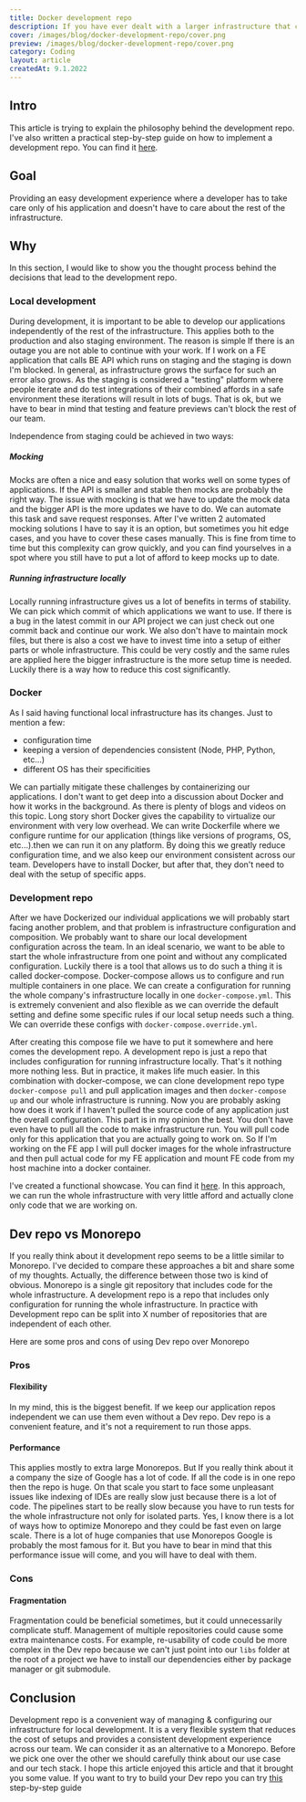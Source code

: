 ```yaml
---
title: Docker development repo
description: If you have ever dealt with a larger infrastructure that contains multiple applications you probably experienced some issues with local development. There is a lot of options on how to configure the dev environment. The option ranges from running the whole infrastructure in developer's machines to "Yes, we are developing on production DB, but we are careful". I would like to show you an approach that works well in my day-to-day job on a large project and also on my small 1 person side project.
cover: /images/blog/docker-development-repo/cover.png
preview: /images/blog/docker-development-repo/cover.png
category: Coding
layout: article
createdAt: 9.1.2022
---
```


## Intro
This article is trying to explain the philosophy behind the development repo.
I've also written a practical step-by-step guide on how to implement a development repo.
You can find it [here](/blog/articles/building-development-repo).

## Goal
Providing an easy development experience where a developer has to take care only of his application and doesn't have to care about the rest of the infrastructure.

## Why
In this section, I would like to show you the thought process behind the decisions that lead to the development repo.

### Local development
During development, it is important to be able to develop our applications independently of the rest of the infrastructure.
This applies both to the production and also staging environment. The reason is simple If there is an outage
you are not able to continue with your work. If I work on a FE application that calls BE API which runs on staging
and the staging is down I'm blocked. In general, as infrastructure grows the surface for such an error also grows.
As the staging is considered a "testing" platform where people iterate and do test integrations of their combined affords
in a safe environment these iterations will result in lots of bugs. That is ok, but we have to bear in mind that testing
and feature previews can't block the rest of our team.

Independence from staging could be achieved in two ways:
##### Mocking
Mocks are often a nice and easy solution that works well on some types of applications. If the API is smaller and stable then mocks are
probably the right way. The issue with mocking is that we have to update the mock data and the bigger API is the more updates we have to do.
We can automate this task and save request responses. After I've written 2 automated mocking solutions I have to say it is an option, but
sometimes you hit edge cases, and you have to cover these cases manually. This is fine from time to time but this complexity can grow quickly,
and you can find yourselves in a spot where you still have to put a lot of afford to keep mocks up to date.

##### Running infrastructure locally
Locally running infrastructure gives us a lot of benefits in terms of stability. We can pick which commit of which applications we want to use.
If there is a bug in the latest commit in our API project we can just check out one commit back and continue our work.
We also don't have to maintain mock files, but there is also a cost we have to invest time into a setup of either parts or whole infrastructure.
This could be very costly and the same rules are applied here the bigger infrastructure is the more setup time is needed. Luckily there is a way
how to reduce this cost significantly.

### Docker
As I said having functional local infrastructure has its changes.
Just to mention a few:
- configuration time
- keeping a version of dependencies consistent (Node, PHP, Python, etc...)
- different OS has their specificities

We can partially mitigate these challenges by containerizing our applications. I don't want to get deep into a discussion
about Docker and how it works in the background. As there is plenty of blogs and videos on this topic. Long story short
Docker gives the capability to virtualize our environment with very low overhead. We can write Dockerfile where we configure
runtime for our application (things like versions of programs, OS, etc...).then we can run it on any platform.
By doing this we greatly reduce configuration time, and we also keep our environment consistent across our team.
Developers have to install Docker, but after that, they don't need to deal with the setup of specific apps.

### Development repo
After we have Dockerized our individual applications we will probably start facing another problem, and
that problem is infrastructure configuration and composition. We probably want to share our local
development configuration across the team. In an ideal scenario, we want to be able to start the whole infrastructure
from one point and without any complicated configuration. Luckily there is a tool that allows us to do such a
thing it is called docker-compose. Docker-compose allows us to configure and run multiple containers in one place.
We can create a configuration for running the whole company's infrastructure locally in one `docker-compose.yml`.
This is extremely convenient and also flexible as we can override the default setting and define some specific
rules if our local setup needs such a thing. We can override these configs with `docker-compose.override.yml`.

After creating this compose file we have to put it somewhere and here comes the development repo.
A development repo is just a repo that includes configuration for running infrastructure locally. That's it nothing
more nothing less. But in practice, it makes life much easier. In this combination with docker-compose, we can
clone development repo type `docker-compose pull` and pull application images and then `docker-compose up`
and our whole infrastructure is running. Now you are probably asking how does it work if I haven't pulled the source code
of any application just the overall configuration. This part is in my opinion the best. You don't have even have to pull
all the code to make infrastructure run. You will pull code only for this application that you are actually going to
work on. So If I'm working on the FE app I will pull docker images for the whole infrastructure and then pull actual code for my
FE application and mount FE code from my host machine into a docker container.

I've created a functional showcase. You can find it [here](https://github.com/Mporuben/dev-repo).
In this approach, we can run the whole infrastructure with very little afford
and actually clone only code that we are working on.

## Dev repo vs Monorepo
If you really think about it development repo seems to be a little similar to Monorepo.
I've decided to compare these approaches a bit and share some of my thoughts.
Actually, the difference between those two is kind of obvious. Monorepo is a single git repository that includes code for the whole infrastructure.
A development repo is a repo that includes only configuration for running the whole infrastructure.
In practice with Development repo can be split into X number of repositories that are independent of each other.

Here are some pros and cons of using Dev repo over Monorepo
### Pros
#### Flexibility
In my mind, this is the biggest benefit. If we keep our application repos independent we can use them
even without a Dev repo. Dev repo is a convenient feature, and it's not a requirement to run those apps.
#### Performance
This applies mostly to extra large Monorepos. But If you really think about it a company the size of Google
has a lot of code. If all the code is in one repo then the repo is huge. On that scale you start to face some unpleasant
issues like indexing of IDEs are really slow just because there is a lot of code. The pipelines start to be really slow
because you have to run tests for the whole infrastructure not only for isolated parts. Yes, I know there is a lot of ways how
to optimize Monorepo and they could be fast even on large scale. There is a lot of huge companies that use Monorepos
Google is probably the most famous for it. But you have to bear in mind that this performance issue will come, and you will
have to deal with them.

### Cons
#### Fragmentation
Fragmentation could be beneficial sometimes, but it could unnecessarily complicate stuff. Management of multiple repositories
could cause some extra maintenance costs. For example, re-usability of code could be more complex in the Dev repo because
we can't just point into our `libs` folder at the root of a project we have to install our dependencies either by package manager
or git submodule.

## Conclusion
Development repo is a convenient way of managing & configuring our infrastructure for local development.
It is a very flexible system that reduces the cost of setups and provides a consistent development experience across our team.
We can consider it as an alternative to a Monorepo. Before we pick one over the other we should carefully think about
our use case and our tech stack. I hope this article enjoyed this article and that it brought you some value.
If you want to try to build your Dev repo you can try [this](/blog/articles/building-development-repo) step-by-step guide 



  


